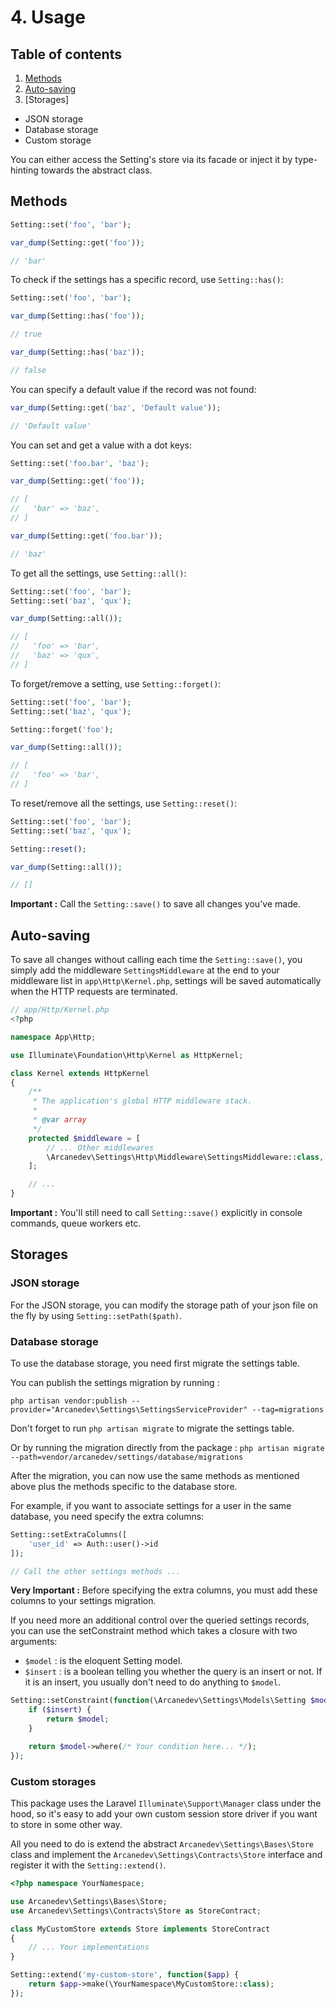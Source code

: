 # 4. Usage

## Table of contents

1. [Methods](#methods)
2. [Auto-saving](#auto-saving)
3. [Storages]
  * JSON storage
  * Database storage
  * Custom storage

You can either access the Setting's store via its facade or inject it by type-hinting towards the abstract class.

## Methods

```php
Setting::set('foo', 'bar');

var_dump(Setting::get('foo'));

// 'bar'
```

To check if the settings has a specific record, use `Setting::has()`:

```php
Setting::set('foo', 'bar');

var_dump(Setting::has('foo'));

// true

var_dump(Setting::has('baz'));

// false
```

You can specify a default value if the record was not found:

```php
var_dump(Setting::get('baz', 'Default value'));

// 'Default value'
```

You can set and get a value with a dot keys:

```php
Setting::set('foo.bar', 'baz');

var_dump(Setting::get('foo'));

// [
//   'bar' => 'baz',
// ]

var_dump(Setting::get('foo.bar'));

// 'baz'
```

To get all the settings, use `Setting::all()`:

```php
Setting::set('foo', 'bar');
Setting::set('baz', 'qux');

var_dump(Setting::all());

// [
//   'foo' => 'bar',
//   'baz' => 'qux',
// ]
```

To forget/remove a setting, use `Setting::forget()`:

```php
Setting::set('foo', 'bar');
Setting::set('baz', 'qux');

Setting::forget('foo');

var_dump(Setting::all());

// [
//   'foo' => 'bar',
// ]
```

To reset/remove all the settings, use `Setting::reset()`:

```php
Setting::set('foo', 'bar');
Setting::set('baz', 'qux');

Setting::reset();

var_dump(Setting::all());

// []
```

**Important :** Call the `Setting::save()` to save all changes you've made.

## Auto-saving

To save all changes without calling each time the `Setting::save()`, you simply add the middleware `SettingsMiddleware` at the end to your middleware list in `app\Http\Kernel.php`, settings will be saved automatically when the HTTP requests are terminated.

```php
// app/Http/Kernel.php
<?php

namespace App\Http;

use Illuminate\Foundation\Http\Kernel as HttpKernel;

class Kernel extends HttpKernel
{
    /**
     * The application's global HTTP middleware stack.
     *
     * @var array
     */
    protected $middleware = [
        // ... Other middlewares
        \Arcanedev\Settings\Http\Middleware\SettingsMiddleware::class,
    ];

    // ...
}
```

**Important :** You'll still need to call `Setting::save()` explicitly in console commands, queue workers etc.

## Storages

### JSON storage

For the JSON storage, you can modify the storage path of your json file on the fly by using `Setting::setPath($path)`.

### Database storage

To use the database storage, you need first migrate the settings table.

You can publish the settings migration by running :

`php artisan vendor:publish --provider="Arcanedev\Settings\SettingsServiceProvider" --tag=migrations`

Don't forget to run `php artisan migrate` to migrate the settings table.

Or by running the migration directly from the package : `php artisan migrate --path=vendor/arcanedev/settings/database/migrations`

After the migration, you can now use the same methods as mentioned above plus the methods specific to the database store.

For example, if you want to associate settings for a user in the same database, you need specify the extra columns:

```php
Setting::setExtraColumns([
    'user_id' => Auth::user()->id
]);

// Call the other settings methods ...
```

**Very Important :** Before specifying the extra columns, you must add these columns to your settings migration.

If you need more an additional control over the queried settings records, you can use the setConstraint method which takes a closure with two arguments:

  * `$model`  : is the eloquent Setting model.
  * `$insert` : is a boolean telling you whether the query is an insert or not. If it is an insert, you usually don't need to do anything to `$model`.

```php
Setting::setConstraint(function(\Arcanedev\Settings\Models\Setting $model, $insert) {
    if ($insert) {
        return $model;
    }

    return $model->where(/* Your condition here... */);
});
```

### Custom storages

This package uses the Laravel `Illuminate\Support\Manager` class under the hood, so it's easy to add your own custom session store driver if you want to store in some other way.

All you need to do is extend the abstract `Arcanedev\Settings\Bases\Store` class and implement the `Arcanedev\Settings\Contracts\Store` interface and register it with the `Setting::extend()`.

```php
<?php namespace YourNamespace;

use Arcanedev\Settings\Bases\Store;
use Arcanedev\Settings\Contracts\Store as StoreContract;

class MyCustomStore extends Store implements StoreContract
{
    // ... Your implementations
}
```

```php
Setting::extend('my-custom-store', function($app) {
    return $app->make(\YourNamespace\MyCustomStore::class);
});
```

